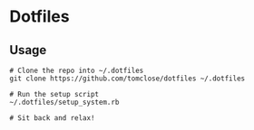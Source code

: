 # Dotfiles

## Usage

```
# Clone the repo into ~/.dotfiles
git clone https://github.com/tomclose/dotfiles ~/.dotfiles

# Run the setup script
~/.dotfiles/setup_system.rb

# Sit back and relax!
```
